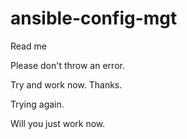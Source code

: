 # ansible-config-mgt
Read me

Please don't throw an error.

Try and work now. Thanks.

Trying again.

Will you just work now.
